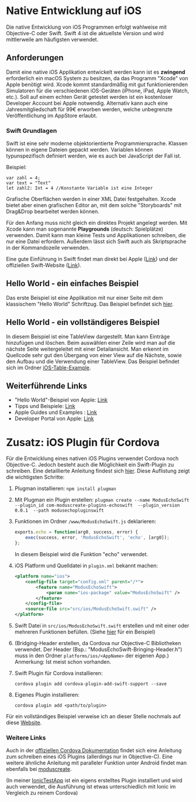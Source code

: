 # Native Entwicklung auf iOS 
Die native Entwicklung von iOS Programmen erfolgt wahlweise mit Objective-C oder Swift. Swift 4 ist die aktuellste Version und wird mittlerweile am häufigsten verwendet.

## Anforderungen
Damit eine native iOS Applikation entwickelt werden kann ist es **zwingend** erforderlich ein macOS System zu besitzen, da das Programm "Xcode" von Apple benötigt wird. Xcode kommt standardmäßig mit gut funktionierenden Simulatoren für die verschiedenen iOS-Geräten (iPhone, iPad, Apple Watch, etc.). Soll auf einem echten Gerät getestet werden ist ein kostenloser Developer Account bei Apple notwendig. Alternativ kann auch eine Jahresmitgliedschaft für 99€ erworben werden, welche unbegrenzte Veröffentlichung im AppStore erlaubt. 

### Swift Grundlagen
Swift ist eine sehr moderne objektorientierte Programmiersprache. Klassen können in eigene Dateien gepackt werden. Variablen können typunspezifisch definiert werden, wie es auch bei JavaScript der Fall ist.

Beispiel:

~~~
var zahl = 4; 
var text = "Text"
let zahl2: Int = 4 //Konstante Variable ist eine Integer
~~~

Grafische Oberflächen werden in einer XML Datei festgehalten. Xcode bietet aber einen grafischen Editor an, mit dem solche "Storyboards" mit Drag&Drop bearbeitet werden können. 

Für den Anfang muss nicht gleich ein direktes Projekt angelegt werden. Mit Xcode kann man sogenannte **Playgrounds** (deutsch: Spielplätze) verwenden. Damit kann man kleine Tests und Applikationen schreiben, die nur eine Datei erfordern. Außerdem lässt sich Swift auch als Skriptsprache in der Kommandozeile verwenden.

Eine gute Einführung in Swift findet man direkt bei Apple ([Link](https://developer.apple.com/library/content/documentation/Swift/Conceptual/Swift_Programming_Language/index.html#//apple_ref/doc/uid/TP40014097-CH3-ID0)) und der offiziellen Swift-Website ([Link](https://swift.org/getting-started/)). 




## Hello World - ein einfaches Beispiel 
Das erste Beispiel ist eine Applikation mit nur einer Seite mit dem klassischem "Hello World" Schriftzug. Das Beispiel befindet sich [hier](https://github.com/PinkidG/MA2018_IOS/tree/master/iOS-Hello-World).
## Hello World - ein vollständigeres Beispiel
In diesem Beispiel ist eine TableView dargestellt. Man kann Einträge hinzufügen und löschen. Beim auswählen einer Zeile wird man auf die nächste Seite weitergeleitet mit einer Detailansicht. Man erkennt im Quellcode sehr gut den Übergang von einer View auf die Nächste, sowie den Aufbau und die Verwendung einer TableView. Das Beispiel befindet sich im Ordner [iOS-Table-Example](https://github.com/PinkidG/MA2018_IOS/tree/master/iOS-Table-Example).

## Weiterführende Links

-	"Hello World"-Beispiel von Apple: [Link](https://developer.apple.com/library/content/referencelibrary/GettingStarted/DevelopiOSAppsSwift/)
- Tipps und Beispiele: [Link](https://learnswift.tips)
- Apple Guides und Examples : [Link](https://developer.apple.com/library/content/navigation/)
- Developer Portal von Apple: [Link](https://developer.apple.com)



# Zusatz: iOS Plugin für Cordova 

Für die Entwicklung eines nativen iOS Plugins verwendet Cordova noch Objective-C. Jedoch besteht auch die Möglichkeit ein Swift-Plugin zu schreiben. Eine detaillierte Anleitung findest sich [hier](https://moduscreate.com/blog/writing-a-cordova-plugin-in-swift-3-for-ios/). Diese Auflistung zeigt die wichtigsten Schritte:

1.	Plugman installieren:
	`npm install plugman`
2. Mit Plugman ein Plugin erstellen: `plugman create --name ModusEchoSwift 
               --plugin_id com-moduscreate-plugins-echoswift 
               --plugin_version 0.0.1 
               --path modusechopluginswift`
3.	Funktionen im Ordner `/www/ModusEchoSwift.js` deklarieren: 

   	~~~js
	exports.echo = function(arg0, success, error) {
  		exec(success, error, 'ModusEchoSwift', 'echo', [arg0]);
	};
   	~~~
    
    In diesem Beispiel wird die Funktion "echo" verwendet.
    
4.	iOS Platform und Quelldatei in `plugin.xml` bekannt machen:
    
    ~~~xml
    <platform name="ios">
  		<config-file target="config.xml" parent="/*">
    		<feature name="ModusEchoSwift">
      			<param name="ios-package" value="ModusEchoSwift" />
    		</feature>
  		</config-file>
  		<source-file src="src/ios/ModusEchoSwift.swift" />
	</platform>
    ~~~
    
5. Swift Datei in `src/ios/ModusEchoSwift.swift` erstellen und mit einer oder mehreren Funktionen befüllen. (Siehe [hier](https://moduscreate.com/blog/writing-a-cordova-plugin-in-swift-3-for-ios/) für ein Beispiel)

6. (Bridging-Header erstellen, da Cordova nur Objective-C Bibliotheken verwendet. Der Header (Bsp.: "ModusEchoSwift-Bringing-Header.h") muss in den Ordner `platforms/ios/<AppName>` der eigenen App.) Anmerkung: Ist meist schon vorhanden.

7. Swift Plugin für Cordova installieren:

	~~~
	cordova plugin add cordova-plugin-add-swift-support --save
	~~~
8. Eigenes Plugin installieren:

	~~~
	cordova plugin add <path/to/plugin>
	~~~
	
Für ein vollständiges Beispiel verweise ich an dieser Stelle nochmals auf diese [Website](https://moduscreate.com/blog/writing-a-cordova-plugin-in-swift-3-for-ios/). 

### Weitere Links
Auch in der [offiziellen Cordova Dokumentation](https://cordova.apache.org/docs/de/latest/guide/platforms/ios/plugin.html#ein-ios-cordova-plugin-schreiben) findet sich eine Anleitung zum schreiben eines iOS Plugins (allerdings nur in Objective-C). Eine weitere ähnliche Anleitung mit paralleler Funktion unter Android findet man ebenfalls bei [moduscreate](https://moduscreate.com/blog/plugin-authoring-cordova-6-ios-android/).

(In meiner [IonicTestApp](https://github.com/PinkidG/MA2018_IOS/tree/master/Development/IonicTestApp) ist ein eigens erstelltes Plugin installiert und wird auch verwendet, die Ausführung ist etwas unterschiedlich mit Ionic im Vergleich zu reinem Cordova)